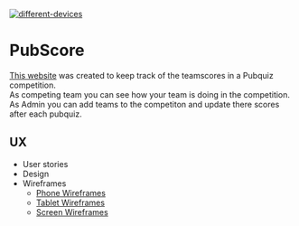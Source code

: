 <a href="https://ibb.co/P4MKJ8q"><img src="https://i.ibb.co/Npr5fzc/different-devices.jpg" alt="different-devices" border="0"></a>
# PubScore
[This website](https://pubscore.herokuapp.com/) was created to keep track of the teamscores in a Pubquiz competition.<br>
As competing team you can see how your team is doing in the competition.<br>
As Admin you can add teams to the competiton and update there scores after each pubquiz.<br>
## UX
* User stories
* Design
* Wireframes
    * [Phone Wireframes](https://i.ibb.co/rf2FVSq/mock-up-phone.jpg)
    * [Tablet Wireframes](https://i.ibb.co/L6JzHZW/mock-up-tablet.jpg)
    * [Screen Wireframes](https://i.ibb.co/DGRCB04/mock-up-laptop.jpg)
